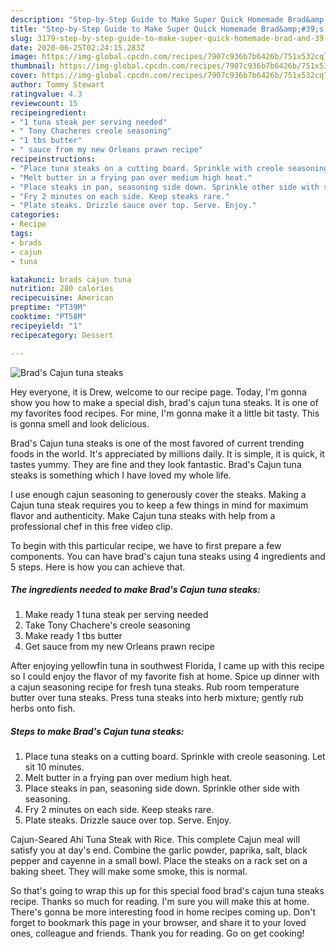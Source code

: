 ```yaml
---
description: "Step-by-Step Guide to Make Super Quick Homemade Brad&amp;#39;s Cajun tuna steaks"
title: "Step-by-Step Guide to Make Super Quick Homemade Brad&amp;#39;s Cajun tuna steaks"
slug: 3179-step-by-step-guide-to-make-super-quick-homemade-brad-and-39-s-cajun-tuna-steaks
date: 2020-06-25T02:24:15.283Z
image: https://img-global.cpcdn.com/recipes/7907c936b7b6426b/751x532cq70/brads-cajun-tuna-steaks-recipe-main-photo.jpg
thumbnail: https://img-global.cpcdn.com/recipes/7907c936b7b6426b/751x532cq70/brads-cajun-tuna-steaks-recipe-main-photo.jpg
cover: https://img-global.cpcdn.com/recipes/7907c936b7b6426b/751x532cq70/brads-cajun-tuna-steaks-recipe-main-photo.jpg
author: Tommy Stewart
ratingvalue: 4.3
reviewcount: 15
recipeingredient:
- "1 tuna steak per serving needed"
- " Tony Chacheres creole seasoning"
- "1 tbs butter"
- " sauce from my new Orleans prawn recipe"
recipeinstructions:
- "Place tuna steaks on a cutting board. Sprinkle with creole seasoning. Let sit 10 minutes."
- "Melt butter in a frying pan over medium high heat."
- "Place steaks in pan, seasoning side down. Sprinkle other side with seasoning."
- "Fry 2 minutes on each side. Keep steaks rare."
- "Plate steaks. Drizzle sauce over top. Serve. Enjoy."
categories:
- Recipe
tags:
- brads
- cajun
- tuna

katakunci: brads cajun tuna 
nutrition: 280 calories
recipecuisine: American
preptime: "PT39M"
cooktime: "PT58M"
recipeyield: "1"
recipecategory: Dessert

---
```



![Brad&#39;s Cajun tuna steaks](https://img-global.cpcdn.com/recipes/7907c936b7b6426b/751x532cq70/brads-cajun-tuna-steaks-recipe-main-photo.jpg)

Hey everyone, it is Drew, welcome to our recipe page. Today, I'm gonna show you how to make a special dish, brad&#39;s cajun tuna steaks. It is one of my favorites food recipes. For mine, I'm gonna make it a little bit tasty. This is gonna smell and look delicious.

Brad&#39;s Cajun tuna steaks is one of the most favored of current trending foods in the world. It's appreciated by millions daily. It is simple, it is quick, it tastes yummy. They are fine and they look fantastic. Brad&#39;s Cajun tuna steaks is something which I have loved my whole life.

I use enough cajun seasoning to generously cover the steaks. Making a Cajun tuna steak requires you to keep a few things in mind for maximum flavor and authenticity. Make Cajun tuna steaks with help from a professional chef in this free video clip.


To begin with this particular recipe, we have to first prepare a few components. You can have brad&#39;s cajun tuna steaks using 4 ingredients and 5 steps. Here is how you can achieve that.

<!--inarticleads1-->

##### The ingredients needed to make Brad&#39;s Cajun tuna steaks:

1. Make ready 1 tuna steak per serving needed
1. Take  Tony Chachere&#39;s creole seasoning
1. Make ready 1 tbs butter
1. Get  sauce from my new Orleans prawn recipe


After enjoying yellowfin tuna in southwest Florida, I came up with this recipe so I could enjoy the flavor of my favorite fish at home. Spice up dinner with a cajun seasoning recipe for fresh tuna steaks. Rub room temperature butter over tuna steaks. Press tuna steaks into herb mixture; gently rub herbs onto fish. 

<!--inarticleads2-->

##### Steps to make Brad&#39;s Cajun tuna steaks:

1. Place tuna steaks on a cutting board. Sprinkle with creole seasoning. Let sit 10 minutes.
1. Melt butter in a frying pan over medium high heat.
1. Place steaks in pan, seasoning side down. Sprinkle other side with seasoning.
1. Fry 2 minutes on each side. Keep steaks rare.
1. Plate steaks. Drizzle sauce over top. Serve. Enjoy.


Cajun-Seared Ahi Tuna Steak with Rice. This complete Cajun meal will satisfy you at day&#39;s end. Combine the garlic powder, paprika, salt, black pepper and cayenne in a small bowl. Place the steaks on a rack set on a baking sheet. They will make some smoke, this is normal. 

So that's going to wrap this up for this special food brad&#39;s cajun tuna steaks recipe. Thanks so much for reading. I'm sure you will make this at home. There's gonna be more interesting food in home recipes coming up. Don't forget to bookmark this page in your browser, and share it to your loved ones, colleague and friends. Thank you for reading. Go on get cooking!
